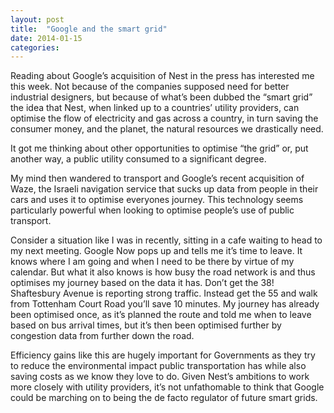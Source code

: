 ```yaml
---
layout: post
title:  "Google and the smart grid"
date: 2014-01-15  
categories:
---
```

Reading about Google’s acquisition of Nest in the press has interested me this week. Not because of the companies supposed need for better industrial designers, but because of what’s been dubbed the “smart grid” the idea that Nest, when linked up to a countries’ utility providers, can optimise the flow of electricity and gas across a country, in turn saving the consumer money, and the planet, the natural resources we drastically need.

It got me thinking about other opportunities to optimise “the grid” or, put another way, a public utility consumed to a significant degree.

My mind then wandered to transport and Google’s recent acquisition of Waze, the Israeli navigation service that sucks up data from people in their cars and uses it to optimise everyones journey. This technology seems particularly powerful when looking to optimise people’s use of public transport.

Consider a situation like I was in recently, sitting in a cafe waiting to head to my next meeting. Google Now pops up and tells me it’s time to leave. It knows where I am going and when I need to be there by virtue of my calendar. But what it also knows is how busy the road network is and thus optimises my journey based on the data it has. Don’t get the 38! Shaftesbury Avenue is reporting strong traffic. Instead get the 55 and walk from Tottenham Court Road you’ll save 10 minutes. My journey has already been optimised once, as it’s planned the route and told me when to leave based on bus arrival times, but it’s then been optimised further by congestion data from further down the road.

Efficiency gains like this are hugely important for Governments as they try to reduce the environmental impact public transportation has while also saving costs as we know they love to do. Given Nest’s ambitions to work more closely with utility providers, it’s not unfathomable to think that Google could be marching on to being the de facto regulator of future smart grids.
